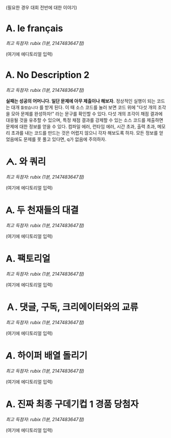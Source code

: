 (필요한 경우 대회 전반에 대한 이야기)

# А. le français

*최고 득점자: rubix (1분, 2147483647점)*

(여기에 에디토리얼 입력)

# Ꭺ. No Description 2

*최고 득점자: rubix (1분, 2147483647점)*

**실패는 성공의 어머니다. 일단 문제에 아무 제출이나 해보자.** 정상적인 실행이 되는 코드는 대개 `틀렸습니다` 를 받게 된다. 이 때 소스 코드를 눌러 보면 코드 위에 "다섯 개의 조각을 모아 문제를 완성하자!" 라는 문구를 확인할 수 있다. 다섯 개의 조각이 채점 결과에 대응될 것을 유추할 수 있으며, 특정 채점 결과를 강제할 수 있는 소스 코드를 제출하면 문제에 대한 정보를 얻을 수 있다. 컴파일 에러, 런타임 에러, 시간 초과, 출력 초과, 메모리 초과를 내는 코드를 만드는 것은 어렵지 않으니 각자 해보도록 하자. 모든 정보를 얻었음에도 문제를 못 풀고 있다면, q가 없음에 주의하자.

# ᗅ. 와 쿼리

*최고 득점자: rubix (1분, 2147483647점)*

(여기에 에디토리얼 입력)

# ꓮ. 두 천재들의 대결

*최고 득점자: rubix (1분, 2147483647점)*

(여기에 에디토리얼 입력)

# Α. 팩토리얼

*최고 득점자: rubix (1분, 2147483647점)*

(여기에 에디토리얼 입력)

# Ａ. 댓글, 구독, 크리에이터와의 교류

*최고 득점자: rubix (1분, 2147483647점)*

(여기에 에디토리얼 입력)

# $A$. 하이퍼 배열 돌리기

*최고 득점자: rubix (1분, 2147483647점)*

(여기에 에디토리얼 입력)

# A. 진짜 최종 구데기컵 1 경품 당첨자

*최고 득점자: rubix (1분, 2147483647점)*

(여기에 에디토리얼 입력)

